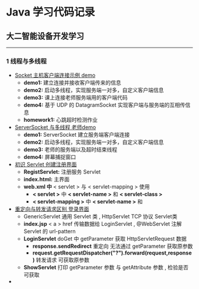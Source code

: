 # Java 学习代码记录
## 大二智能设备开发学习

------

### 1 线程与多线程

- [Socket 主机客户端连接示例 demo](https://github.com/ikunhuaji/Java-Learn-Demo/tree/master/Webnet)
  - **demo1:** 建立连接并接收客户端传来的信息
  - **demo2:** 启动多线程，实现服务端一对多，自定义客户端信息
  - **demo3:**  课上连接老师服务端用的客户端代码
  - **demo4:** 基于 UDP 的 DatagramSocket 实现客户端与服务端的互相传信息
  - **homework1:** 心跳超时检测作业
- [ServerSocket 与多线程 老师demo](https://github.com/ikunhuaji/Java-Learn-Demo/tree/master/sockettest1)
  - **demo1:** ServerSocket 建立服务端客户端连接
  - **demo2:** 启动多线程，实现服务端一对多，自定义客户端信息
  - **demo3:** 老师的服务端以及超时结束线程
  - **demo4:** 屏幕捕捉窗口
- [初识 Servlet 创建注册界面](https://github.com/ikunhuaji/Java-Learn-Demo/tree/master/webee1)
  - **RegistServlet:** 注册服务 Servlet
  - **index.html:** 主界面
  - **web.xml 中** < servlet > 与 < servlet-mapping > 使用
    - **< servlet >** 中 **< servlet-name >** 和 **< servlet-class >**
    - **< servlet-mapping >** 中 **< servlet-name >** 和 **<url-pattern>**
- [重定向与转发请求区别 登录界面](https://github.com/ikunhuaji/Java-Learn-Demo/tree/master/webrr)
  - GenericServlet 通用 Servlet 类 , HttpServlet TCP 协议 Servlet类
  - **index.jsp** < a > href 传输数据给 LoginServlet , @WebServlet 注解 Servlet 的 url-pattern
  - **LoginServlet** doGet 中 getParameter 获取 HttpServletRequest 数据
    - **response.sendRedirect** 重定向 无法通过 getParameter 获取原参数
    - **request.getRequestDispatcher("?").forward(request,response)** 转发请求 可获取原参数
  - **ShowServlet** 打印 getParameter 参数 与 getAttribute 参数 , 检验是否可获取
- 